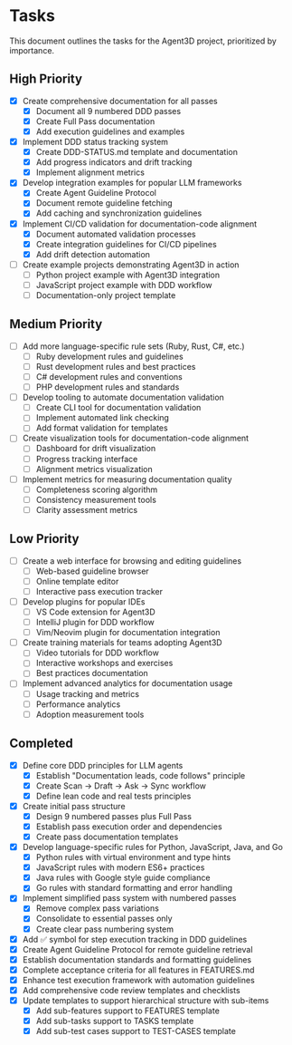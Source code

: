 # Tasks

This document outlines the tasks for the Agent3D project, prioritized by importance.

## High Priority

- [x] Create comprehensive documentation for all passes
  - [x] Document all 9 numbered DDD passes
  - [x] Create Full Pass documentation
  - [x] Add execution guidelines and examples
- [x] Implement DDD status tracking system
  - [x] Create DDD-STATUS.md template and documentation
  - [x] Add progress indicators and drift tracking
  - [x] Implement alignment metrics
- [x] Develop integration examples for popular LLM frameworks
  - [x] Create Agent Guideline Protocol
  - [x] Document remote guideline fetching
  - [x] Add caching and synchronization guidelines
- [x] Implement CI/CD validation for documentation-code alignment
  - [x] Document automated validation processes
  - [x] Create integration guidelines for CI/CD pipelines
  - [x] Add drift detection automation
- [ ] Create example projects demonstrating Agent3D in action
  - [ ] Python project example with Agent3D integration
  - [ ] JavaScript project example with DDD workflow
  - [ ] Documentation-only project template

## Medium Priority

- [ ] Add more language-specific rule sets (Ruby, Rust, C#, etc.)
  - [ ] Ruby development rules and guidelines
  - [ ] Rust development rules and best practices
  - [ ] C# development rules and conventions
  - [ ] PHP development rules and standards
- [ ] Develop tooling to automate documentation validation
  - [ ] Create CLI tool for documentation validation
  - [ ] Implement automated link checking
  - [ ] Add format validation for templates
- [ ] Create visualization tools for documentation-code alignment
  - [ ] Dashboard for drift visualization
  - [ ] Progress tracking interface
  - [ ] Alignment metrics visualization
- [ ] Implement metrics for measuring documentation quality
  - [ ] Completeness scoring algorithm
  - [ ] Consistency measurement tools
  - [ ] Clarity assessment metrics

## Low Priority

- [ ] Create a web interface for browsing and editing guidelines
  - [ ] Web-based guideline browser
  - [ ] Online template editor
  - [ ] Interactive pass execution tracker
- [ ] Develop plugins for popular IDEs
  - [ ] VS Code extension for Agent3D
  - [ ] IntelliJ plugin for DDD workflow
  - [ ] Vim/Neovim plugin for documentation integration
- [ ] Create training materials for teams adopting Agent3D
  - [ ] Video tutorials for DDD workflow
  - [ ] Interactive workshops and exercises
  - [ ] Best practices documentation
- [ ] Implement advanced analytics for documentation usage
  - [ ] Usage tracking and metrics
  - [ ] Performance analytics
  - [ ] Adoption measurement tools

## Completed

- [x] Define core DDD principles for LLM agents
  - [x] Establish "Documentation leads, code follows" principle
  - [x] Create Scan → Draft → Ask → Sync workflow
  - [x] Define lean code and real tests principles
- [x] Create initial pass structure
  - [x] Design 9 numbered passes plus Full Pass
  - [x] Establish pass execution order and dependencies
  - [x] Create pass documentation templates
- [x] Develop language-specific rules for Python, JavaScript, Java, and Go
  - [x] Python rules with virtual environment and type hints
  - [x] JavaScript rules with modern ES6+ practices
  - [x] Java rules with Google style guide compliance
  - [x] Go rules with standard formatting and error handling
- [x] Implement simplified pass system with numbered passes
  - [x] Remove complex pass variations
  - [x] Consolidate to essential passes only
  - [x] Create clear pass numbering system
- [x] Add ✅ symbol for step execution tracking in DDD guidelines
- [x] Create Agent Guideline Protocol for remote guideline retrieval
- [x] Establish documentation standards and formatting guidelines
- [x] Complete acceptance criteria for all features in FEATURES.md
- [x] Enhance test execution framework with automation guidelines
- [x] Add comprehensive code review templates and checklists
- [x] Update templates to support hierarchical structure with sub-items
  - [x] Add sub-features support to FEATURES template
  - [x] Add sub-tasks support to TASKS template
  - [x] Add sub-test cases support to TEST-CASES template
